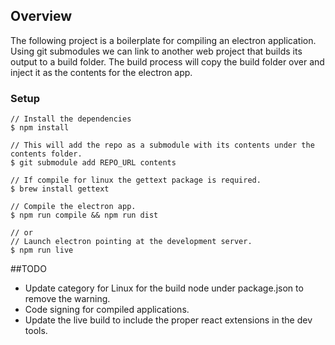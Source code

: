 ## Overview
The following project is a boilerplate for compiling an electron application. Using git submodules we can 
link to another web project that builds its output to a build folder. The build process will copy the build
folder over and inject it as the contents for the electron app.

### Setup

``` 
// Install the dependencies
$ npm install 

// This will add the repo as a submodule with its contents under the contents folder.
$ git submodule add REPO_URL contents

// If compile for linux the gettext package is required.
$ brew install gettext

// Compile the electron app.
$ npm run compile && npm run dist

// or
// Launch electron pointing at the development server.
$ npm run live

```

##TODO
- Update category for Linux for the build node under package.json to remove the warning.
- Code signing for compiled applications.
- Update the live build to include the proper react extensions in the dev tools.
